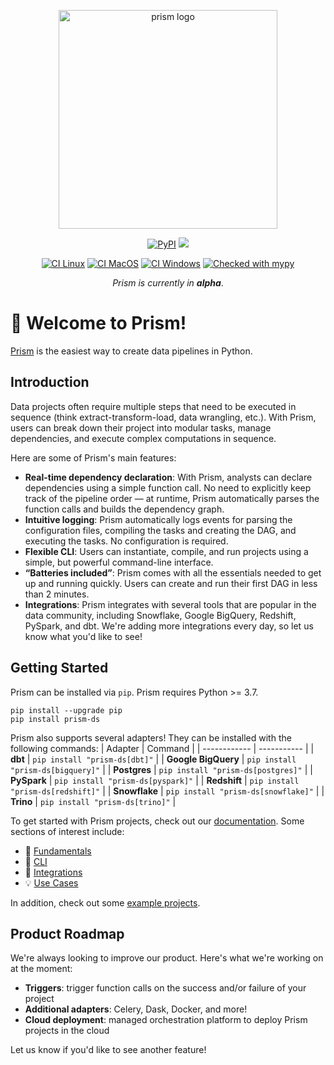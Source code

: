 <p align="center">
  <img src="https://github.com/runprism/prism/raw/main/.github/prism_logo_light.png" alt="prism logo" width="350"/>
</p>
<p align="center">
    <a href="https://pypi.python.org/pypi/prism-ds/" alt="PyPI version">
        <img alt="PyPI" src="https://img.shields.io/pypi/v/prism-ds?color=2081c1&labelColor=090422"></a>
    <a href="https://pepy.tech/badge/prism-ds/" alt="Downloads">
        <img src="https://static.pepy.tech/personalized-badge/prism-ds?period=total&units=international_system&left_color=black&right_color=blue&left_text=Downloads" /></a>
</p>
<div align="center">

[![CI Linux](https://github.com/runprism/prism/actions/workflows/ci-linux.yml/badge.svg)](https://github.com/runprism/prism/actions/workflows/ci-linux.yml)
[![CI MacOS](https://github.com/runprism/prism/actions/workflows/ci-macos.yml/badge.svg)](https://github.com/runprism/prism/actions/workflows/ci-macos.yml)
[![CI Windows](https://github.com/runprism/prism/actions/workflows/ci-windows.yml/badge.svg)](https://github.com/runprism/prism/actions/workflows/ci-windows.yml)
[![Checked with mypy](http://www.mypy-lang.org/static/mypy_badge.svg)](http://mypy-lang.org/)


</div>
<p align="center">
    <i>Prism is currently in <b>alpha</b></i>.
</p>

# :wave: Welcome to Prism!
[Prism](https://docs.runprism.com) is the easiest way to create data pipelines in Python.

## Introduction
Data projects often require multiple steps that need to be executed in sequence (think extract-transform-load, data wrangling, etc.). With Prism, users can break down their project into modular tasks, manage dependencies, and execute complex computations in sequence.

Here are some of Prism's main features:
- **Real-time dependency declaration**: With Prism, analysts can declare dependencies using a simple function call. No need to explicitly keep track of the pipeline order — at runtime, Prism automatically parses the function calls and builds the dependency graph.
- **Intuitive logging**: Prism automatically logs events for parsing the configuration files, compiling the tasks and creating the DAG, and executing the tasks. No configuration is required.
- **Flexible CLI**: Users can instantiate, compile, and run projects using a simple, but powerful command-line interface.
- **“Batteries included”**: Prism comes with all the essentials needed to get up and running quickly. Users can create and run their first DAG in less than 2 minutes. 
- **Integrations**: Prism integrates with several tools that are popular in the data community, including Snowflake, Google BigQuery, Redshift, PySpark, and dbt. We're adding more integrations every day, so let us know what you'd like to see!


## Getting Started

Prism can be installed via ```pip```. Prism requires Python >= 3.7.

```
pip install --upgrade pip
pip install prism-ds
```

Prism also supports several adapters! They can be installed with the following commands:
| Adapter      | Command |
| ------------ | ----------- |
| **dbt** | ```pip install "prism-ds[dbt]"``` |
| **Google BigQuery** | ```pip install "prism-ds[bigquery]"``` |
| **Postgres** | ```pip install "prism-ds[postgres]"``` |
| **PySpark** | ```pip install "prism-ds[pyspark]"``` |
| **Redshift** | ```pip install "prism-ds[redshift]"``` |
| **Snowflake** | ```pip install "prism-ds[snowflake]"``` |
| **Trino** | ```pip install "prism-ds[trino]"``` |

To get started with Prism projects, check out our [documentation](https://docs.runprism.com). Some sections of interest include:

- :key: [Fundamentals](https://docs.runprism.com/fundamentals)
- :seedling: [CLI](https://docs.runprism.com/cli)
- :electric_plug: [Integrations](https://docs.runprism.com/integrations)
- :bulb: [Use Cases](https://docs.runprism.com/use-cases)

In addition, check out some [example projects](https://github.com/runprism/prism_examples).


## Product Roadmap

We're always looking to improve our product. Here's what we're working on at the moment:

- **Triggers**: trigger function calls on the success and/or failure of your project
- **Additional adapters**: Celery, Dask, Docker, and more!
- **Cloud deployment**: managed orchestration platform to deploy Prism projects in the cloud

Let us know if you'd like to see another feature!